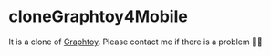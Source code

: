 # cloneGraphtoy4Mobile


It is a clone of [Graphtoy](https://graphtoy.com).  Please contact me if there is a problem 🙇‍♂️
